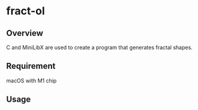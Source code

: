 # fract-ol

## Overview
C and MiniLibX are used to create a program that generates fractal shapes.

## Requirement
macOS with M1 chip
## Usage

